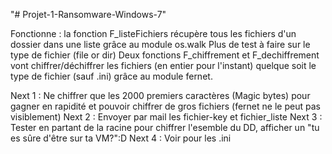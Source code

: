 "# Projet-1-Ransomware-Windows-7" 

Fonctionne : 
la fonction F_listeFichiers récupère tous les fichiers d'un dossier dans une liste grâce au module os.walk
Plus de test à faire sur le type de fichier (file or dir)
Deux fonctions F_chiffrement et F_dechiffrement vont chiffrer/déchiffrer les fichiers (en entier pour l'instant) quelque soit le type de fichier (sauf .ini) grâce au module fernet.

Next 1 : Ne chiffrer que les 2000 premiers caractères (Magic bytes) pour gagner en rapidité et pouvoir chiffrer de gros fichiers (fernet ne le peut pas visiblement)
Next 2 : Envoyer par mail les fichier-key et fichier_liste
Next 3 : Tester en partant de la racine pour chiffrer l'esemble du DD, afficher un "tu es sûre d'être sur ta VM?":D 
Next 4 : Voir pour les .ini